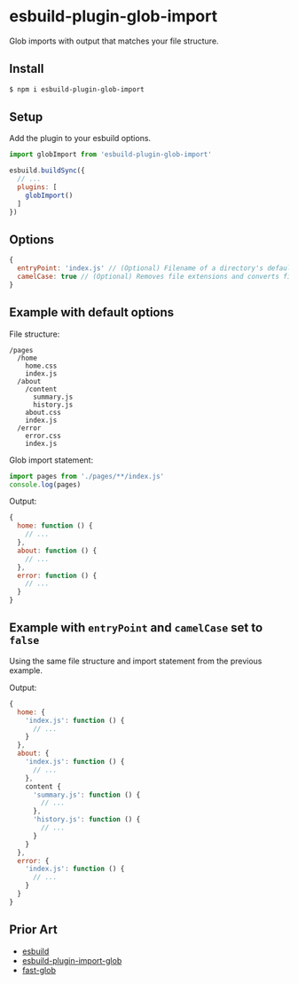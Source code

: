 
# esbuild-plugin-glob-import

Glob imports with output that matches your file structure.

## Install

```sh
$ npm i esbuild-plugin-glob-import
```

## Setup

Add the plugin to your esbuild options.

```js
import globImport from 'esbuild-plugin-glob-import'

esbuild.buildSync({
  // ...
  plugins: [
    globImport()
  ]
})
```

## Options

```js
{
  entryPoint: 'index.js' // (Optional) Filename of a directory's default entry point.
  camelCase: true // (Optional) Removes file extensions and converts filenames to camel case.
}
```

## Example with default options

File structure:

```
/pages
  /home
    home.css
    index.js
  /about
    /content
      summary.js
      history.js
    about.css
    index.js
  /error
    error.css
    index.js
```

Glob import statement:

```js
import pages from './pages/**/index.js'
console.log(pages)
```

Output:

```js
{
  home: function () {
    // ...
  },
  about: function () {
    // ...
  },
  error: function () {
    // ...
  }
}
```

## Example with `entryPoint` and `camelCase` set to `false`

Using the same file structure and import statement from the previous example.

Output:

```js
{
  home: {
    'index.js': function () {
      // ...
    }
  },
  about: {
    'index.js': function () {
      // ...
    },
    content {
      'summary.js': function () {
        // ...
      },
      'history.js': function () {
        // ...
      }
    }
  },
  error: {
    'index.js': function () {
      // ...
    }
  }
}
```

## Prior Art

+ [esbuild](https://esbuild.github.io/)
+ [esbuild-plugin-import-glob](https://github.com/thomaschaaf/esbuild-plugin-import-glob)
+ [fast-glob](https://github.com/mrmlnc/fast-glob)
